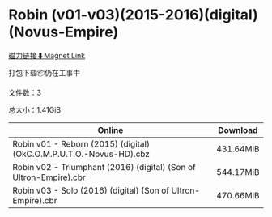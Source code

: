 # Robin (v01-v03)(2015-2016)(digital)(Novus-Empire)

[磁力链接⬇Magnet Link](magnet:?xt=urn:btih:d24f13e3d319f10035cf0bae0569c13862e1ae57&dn=Robin%20%28v01-v03%29%282015-2016%29%28digital%29%28Novus-Empire%29)

打包下载📦仍在工事中

文件数：3

总大小：1.41GiB

Online | Download
--- | ---
Robin v01 - Reborn (2015) (digital) (OkC.O.M.P.U.T.O.-Novus-HD).cbz | 431.64MiB
Robin v02 - Triumphant (2016) (digital) (Son of Ultron-Empire).cbr | 544.17MiB
Robin v03 - Solo (2016) (digital) (Son of Ultron-Empire).cbr | 470.66MiB